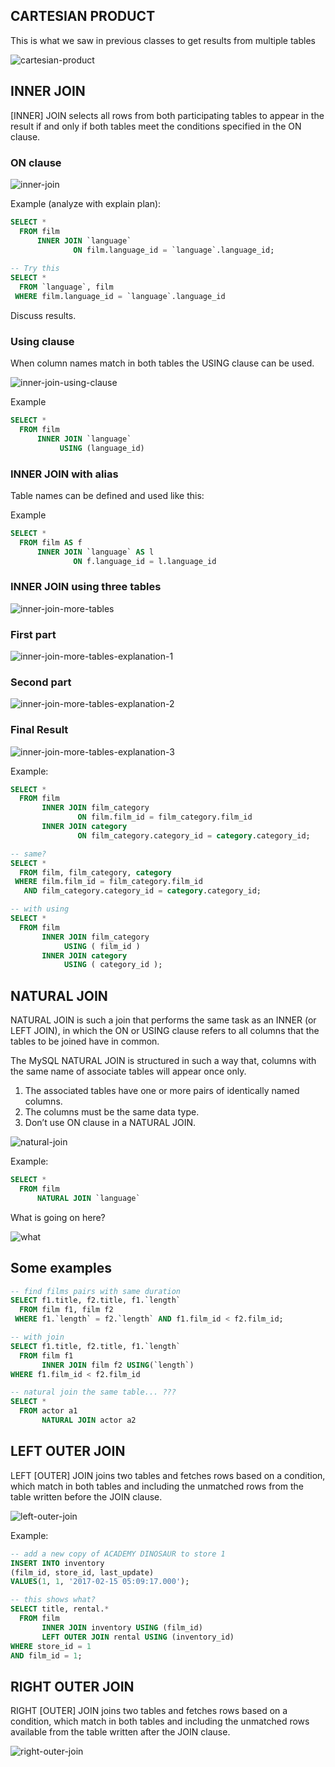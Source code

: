## CARTESIAN PRODUCT
This is what we saw in previous classes to get results from multiple tables

![cartesian-product](../images/cartesian-product.png)

## INNER JOIN

[INNER] JOIN selects all rows from both participating tables to appear in the result if and only if both tables meet the conditions specified in the ON clause.

### ON clause

![inner-join](../images/inner-join.png)

Example (analyze with explain plan):

```sql
SELECT *
  FROM film
      INNER JOIN `language`
              ON film.language_id = `language`.language_id;
              
-- Try this              
SELECT * 
  FROM `language`, film 
 WHERE film.language_id = `language`.language_id 
```

Discuss results.

### Using clause

When column names match in both tables the USING clause can be used.

![inner-join-using-clause](../images/inner-join-using-clause.png)

Example

```sql
SELECT *
  FROM film
      INNER JOIN `language`
           USING (language_id)
```

### INNER JOIN with alias

Table names can be defined and used like this:

Example

```sql
SELECT *
  FROM film AS f
      INNER JOIN `language` AS l
              ON f.language_id = l.language_id
```              

### INNER JOIN using three tables

![inner-join-more-tables](../images/inner-join-more-tables.png)

### First part
![inner-join-more-tables-explanation-1](../images/inner-join-more-tables-explanation-1.png)


### Second part
![inner-join-more-tables-explanation-2](../images/inner-join-more-tables-explanation-2.png)


### Final Result
![inner-join-more-tables-explanation-3](../images/inner-join-more-tables-explanation-3.png)

Example:

```sql
SELECT * 
  FROM film 
       INNER JOIN film_category 
               ON film.film_id = film_category.film_id 
       INNER JOIN category 
               ON film_category.category_id = category.category_id; 

-- same?
SELECT *
  FROM film, film_category, category
 WHERE film.film_id = film_category.film_id
   AND film_category.category_id = category.category_id;               

-- with using
SELECT * 
  FROM film 
       INNER JOIN film_category 
            USING ( film_id ) 
       INNER JOIN category 
            USING ( category_id );               

```

## NATURAL JOIN

NATURAL JOIN is such a join that performs the same task as an INNER (or LEFT JOIN), in which the ON or USING clause refers to all columns that the tables to be joined have in common.

The MySQL NATURAL JOIN is structured in such a way that, columns with the same name of associate tables will appear once only.

1. The associated tables have one or more pairs of identically named columns.
2. The columns must be the same data type.
3. Don’t use ON clause in a NATURAL JOIN.


![natural-join](../images/natural-join.png)

Example:

```sql
SELECT *
  FROM film
      NATURAL JOIN `language`
```

What is going on here?

![what](../images/what.jpeg)

## Some examples

```sql
-- find films pairs with same duration
SELECT f1.title, f2.title, f1.`length` 
  FROM film f1, film f2
 WHERE f1.`length` = f2.`length` AND f1.film_id < f2.film_id;

-- with join
SELECT f1.title, f2.title, f1.`length` 
  FROM film f1 
       INNER JOIN film f2 USING(`length`)
WHERE f1.film_id < f2.film_id
```

```sql
-- natural join the same table... ???
SELECT *
  FROM actor a1
       NATURAL JOIN actor a2
```


## LEFT OUTER JOIN
LEFT [OUTER] JOIN joins two tables and fetches rows based on a condition, which match in both tables and including the unmatched rows from the table written before the JOIN clause.

![left-outer-join](../images/left-outer-join.png)


Example:

```sql
-- add a new copy of ACADEMY DINOSAUR to store 1
INSERT INTO inventory
(film_id, store_id, last_update)
VALUES(1, 1, '2017-02-15 05:09:17.000');

-- this shows what?
SELECT title, rental.*
  FROM film
       INNER JOIN inventory USING (film_id)       
       LEFT OUTER JOIN rental USING (inventory_id)
WHERE store_id = 1 
AND film_id = 1;
```

## RIGHT OUTER JOIN

RIGHT [OUTER] JOIN joins two tables and fetches rows based on a condition, which match in both tables and including the unmatched rows available from the table written after the JOIN clause.

![right-outer-join](../images/right-outer-join.png)

